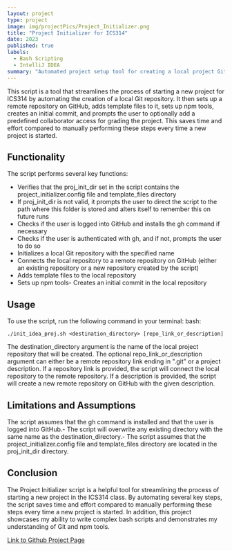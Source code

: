 ```yaml
---
layout: project
type: project
image: img/projectPics/Project_Initializer.png
title: "Project Initializer for ICS314"
date: 2023
published: true
labels:
  - Bash Scripting
  - IntelliJ IDEA
summary: "Automated project setup tool for creating a local project Git repository containing template files and connecting it to a remote repository on GitHub."
---
```


This script is a tool that streamlines the process of starting a new project for ICS314 by automating the creation of a local Git repository. It then sets up a remote repository on GitHub, adds template files to it, sets up npm tools, creates an initial commit, and prompts the user to optionally add a predefined collaborator access for grading the project. This saves time and effort compared to manually performing these steps every time a new project is started.

## Functionality
The script performs several key functions:
- Verifies that the proj_init_dir set in the script contains the project_initializer.config file and template_files directory
- If proj_init_dir is not valid, it prompts the user to direct the script to the path where this folder is stored and alters itself to remember this on future runs
- Checks if the user is logged into GitHub and installs the gh command if necessary
- Checks if the user is authenticated with gh, and if not, prompts the user to do so
- Initializes a local Git repository with the specified name
- Connects the local repository to a remote repository on GitHub (either an existing repository or a new repository created by the script)
- Adds template files to the local repository
- Sets up npm tools- Creates an initial commit in the local repository

## Usage
To use the script, run the following command in your terminal:
bash:
```
./init_idea_proj.sh <destination_directory> [repo_link_or_description]
```

The destination_directory argument is the name of the local project repository that will be created.
The optional repo_link_or_description argument can either be a remote repository link ending in ".git" or a project description. If a repository link is provided, the script will connect the local repository to the remote repository. If a description is provided, the script will create a new remote repository on GitHub with the given description.

## Limitations and Assumptions
The script assumes that the gh command is installed and that the user is logged into GitHub.- The script will overwrite any existing directory with the same name as the destination_directory.- The script assumes that the project_initializer.config file and template_files directory are located in the proj_init_dir directory.

## Conclusion
The Project Initializer script is a helpful tool for streamlining the process of starting a new project in the ICS314 class. By automating several key steps, the script saves time and effort compared to manually performing these steps every time a new project is started. In addition, this project showcases my ability to write complex bash scripts and demonstrates my understanding of Git and npm tools.

[Link to Github Project Page](https://github.com/CalebMueller-UH/IDEA_Project_Initializer)